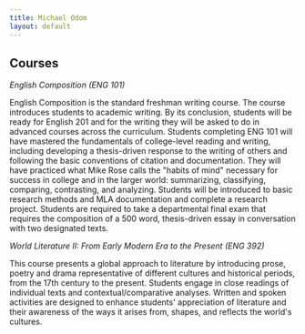 ```yaml
---
title: Michael Odom
layout: default
---
```


## Courses 

*English Composition (ENG 101)*

English Composition is the standard freshman writing course. The course introduces students to academic writing. By its conclusion, students will be ready for English 201 and for the writing they will be asked to do in advanced courses across the curriculum. Students completing ENG 101 will have mastered the fundamentals of college-level reading and writing, including developing a thesis-driven response to the writing of others and following the basic conventions of citation and documentation. They will have practiced what Mike Rose calls the "habits of mind" necessary for success in college and in the larger world: summarizing, classifying, comparing, contrasting, and analyzing. Students will be introduced to basic research methods and MLA documentation and complete a research project. Students are required to take a departmental final exam that requires the composition of a 500 word, thesis-driven essay in conversation with two designated texts.


*World Literature II: From Early Modern Era to the Present (ENG 392)*

This course presents a global approach to literature by introducing prose, poetry and drama representative of different cultures and historical periods, from the 17th century to the present. Students engage in close readings of individual texts and contextual/comparative analyses. Written and spoken activities are designed to enhance students' appreciation of literature and their awareness of the ways it arises from, shapes, and reflects the world's cultures.
